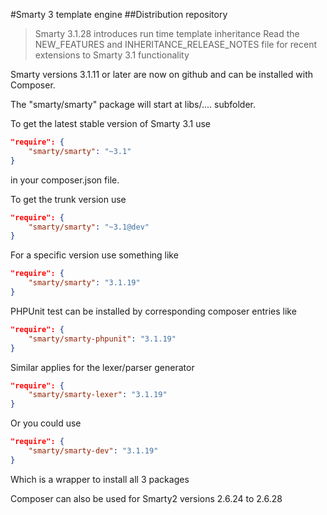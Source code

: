 #Smarty 3 template engine
##Distribution repository

> Smarty 3.1.28 introduces run time template inheritance
> Read the NEW_FEATURES and INHERITANCE_RELEASE_NOTES file for recent extensions to Smarty 3.1 functionality

Smarty versions 3.1.11 or later are now on github and can be installed with Composer.


The "smarty/smarty" package will start at libs/....   subfolder.

To get the latest stable version of Smarty 3.1 use

```json
"require": {
    "smarty/smarty": "~3.1"
}
```

in your composer.json file.

To get the trunk version use

```json
"require": {
    "smarty/smarty": "~3.1@dev"
}
```

For a specific version use something like

```json
"require": {
    "smarty/smarty": "3.1.19"
}
```

PHPUnit test can be installed by corresponding composer entries like

```json
"require": {
    "smarty/smarty-phpunit": "3.1.19"
}
```

Similar applies for the lexer/parser generator

```json
"require": {
    "smarty/smarty-lexer": "3.1.19"
}
```

Or you could use

```json
"require": {
    "smarty/smarty-dev": "3.1.19"
}
```

Which is a wrapper to install all 3 packages

Composer can also be used for Smarty2 versions 2.6.24 to 2.6.28
